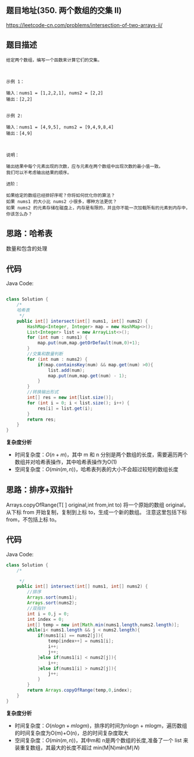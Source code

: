 ## 题目地址(350. 两个数组的交集 II)

https://leetcode-cn.com/problems/intersection-of-two-arrays-ii/

## 题目描述

```
给定两个数组，编写一个函数来计算它们的交集。

 

示例 1：

输入：nums1 = [1,2,2,1], nums2 = [2,2]
输出：[2,2]


示例 2:

输入：nums1 = [4,9,5], nums2 = [9,4,9,8,4]
输出：[4,9]

 

说明：

输出结果中每个元素出现的次数，应与元素在两个数组中出现次数的最小值一致。
我们可以不考虑输出结果的顺序。

进阶：

如果给定的数组已经排好序呢？你将如何优化你的算法？
如果 nums1 的大小比 nums2 小很多，哪种方法更优？
如果 nums2 的元素存储在磁盘上，内存是有限的，并且你不能一次加载所有的元素到内存中，你该怎么办？
```

## 思路：哈希表

数量和包含的处理

## 代码

Java Code:

```java

class Solution {
    /*
    哈希表
     */
    public int[] intersect(int[] nums1, int[] nums2) {
        HashMap<Integer, Integer> map = new HashMap<>();
        List<Integer> list = new ArrayList<>();
        for (int num : nums1) {
            map.put(num,map.getOrDefault(num,0)+1);
        }
        //交集和数量判断
        for (int num : nums2) {
            if(map.containsKey(num) && map.get(num) >0){ 
                list.add(num);
                map.put(num,map.get(num) - 1);
            }
        }
        //转换输出形式
        int[] res = new int[list.size()];
        for (int i = 0; i < list.size(); i++) {
            res[i] = list.get(i);
        }
        return res;
    }
}


```

**复杂度分析**

- 时间复杂度：$O(n+m)$，其中 m 和 n 分别是两个数组的长度，需要遍历两个数组并对哈希表操作，其中哈希表操作为O(1)
- 空间复杂度：$O(min(m,n))$，哈希表列表的大小不会超过较短的数组长度



## 思路：排序+双指针

Arrays.copyOfRange(T[ ] original,int from,int to)
将一个原始的数组 original，从下标 from 开始复制，复制到上标 to，生成一个新的数组。
注意这里包括下标 from，不包括上标 to。

## 代码

Java Code:

```java
class Solution {
    /*

     */
    public int[] intersect(int[] nums1, int[] nums2) {
        //排序
        Arrays.sort(nums1);
        Arrays.sort(nums2);
        //双指针
        int i = 0,j = 0;
        int index = 0;
        int[] temp = new int[Math.min(nums1.length,nums2.length)];
        while(i< nums1.length && j < nums2.length){
            if(nums1[i] == nums2[j]){
                temp[index++] = nums1[i];
                i++;
                j++;
            }else if(nums1[i] < nums2[j]){
                i++;
            }else if(nums1[i] > nums2[j]){
                j++;
            }
        }
        return Arrays.copyOfRange(temp,0,index);
    }
}
```

**复杂度分析**

- 时间复杂度：$O(nlogn+mlogm)$，排序的时间为nlogn + mlogm，遍历数组的时间复杂度为O(m)+O(n)，总的时间复杂度取大
- 空间复杂度：$O(min(m,n))$，其中m和 n是两个数组的长度,准备了一个 list 来装重复数组，其最大的长度不超过 min(M|N)*m**i**n*(*M*∣*N*)